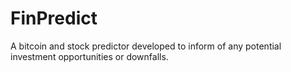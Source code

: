 # FinPredict

A bitcoin and stock predictor developed to inform of any potential investment opportunities or downfalls.
